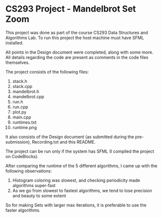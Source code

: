 # CS293 Project - Mandelbrot Set Zoom

This project was done as part of the course CS293 Data Structures and Algorithms Lab. To run this project the host machine must have SFML installed.

All points in the Design document were completed, along with some more.
All details regarding the code are present as comments in the code files themselves.

The project consists of the following files:
1. stack.h
2. stack.cpp
3. mandelbrot.h
4. mandelbrot.cpp
5. run.h
6. run.cpp
7. plot.py
8. main.cpp
9. runtimes.txt
10. runtime.png

It also consists of the Design document (as submitted during the pre-submission), Recording.txt and this README.

The project can be run only if the system has SFML (I compiled the project on CodeBlocks).

After comparing the runtime of the 5 different algorithms, I came up with the following observations:
1. Histogram coloring was slowest, and checking periodicity made algorithms super-fast
2. As we go from slowest to fastest algorithms, we tend to lose precision and beauty to some extent

So for making Sets with larger max iterations, it is preferable to use the faster algorithms.